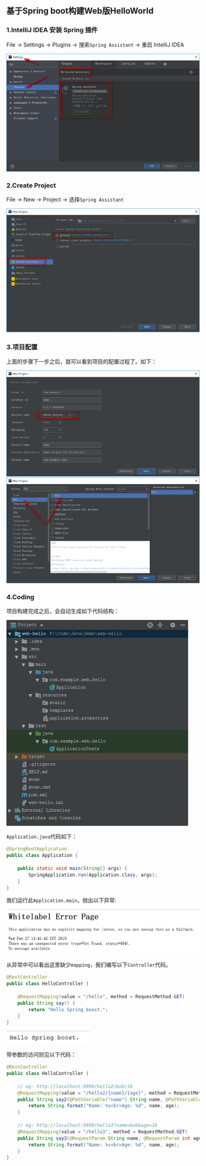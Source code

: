 ## 基于Spring boot构建Web版HelloWorld

### 1.IntelliJ IDEA 安装 Spring 插件

File -> Settings -> Plugins -> 搜索`Spring Assistant` -> 重启 IntelliJ IDEA

![](_image/20190227100855.jpg)

### 2.Create Project
File -> New -> Project -> 选择`Spring Assistant`

![](_image/20190227101113.jpg)

### 3.项目配置

上面的步骤下一步之后，就可以看到项目的配置过程了。如下：

![](_image/20190227101635.jpg)
![](_image/20190227101831.jpg)

### 4.Coding

项目构建完成之后，会自动生成如下代码结构：

![](_image/20190227153959.jpg)

`Application.java`代码如下：
```java
@SpringBootApplication
public class Application {

	public static void main(String[] args) {
		SpringApplication.run(Application.class, args);
	}
}
```
我们运行此`Application.main`，抛出以下异常:

![](_image/20190227154218.jpg)

从异常中可以看出这里缺少`mapping`，我们编写以下`Controller`代码。
```java
@RestController
public class HelloController {

    @RequestMapping(value = "/hello", method = RequestMethod.GET)
    public String say() {
        return "Hello Spring boost.";
    }
}
```
![](_image/20190227155135.jpg)

带参数的访问则见以下代码：
```java
@RestController
public class HelloController {

    // eg: http://localhost:9999/hello2/bob/16
    @RequestMapping(value = "/hello2/{name}/{age}", method = RequestMethod.GET)
    public String say2(@PathVariable("name") String name, @PathVariable("age") int age) {
        return String.format("Name: %s<br>Age: %d", name, age);
    }

    // eg: http://localhost:9999/hello3?name=bob&age=16
    @RequestMapping(value = "/hello3", method = RequestMethod.GET)
    public String say3(@RequestParam String name, @RequestParam int age) {
        return String.format("Name: %s<br>Age: %d", name, age);
    }
}
```

